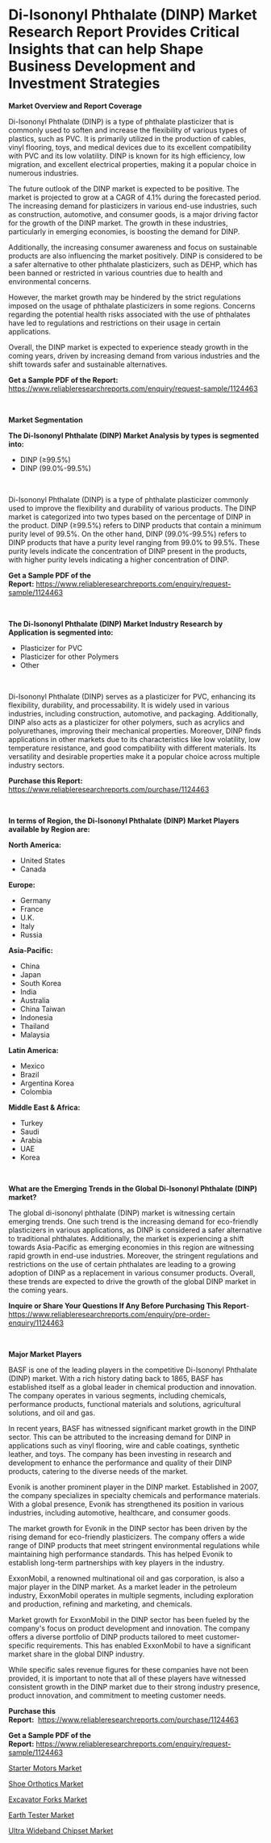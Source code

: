 <p><h1>Di-Isononyl Phthalate (DINP) Market Research Report Provides Critical Insights that can help Shape Business Development and Investment Strategies</h1></p><p><strong>Market Overview and Report Coverage</strong></p>
<p><p>Di-Isononyl Phthalate (DINP) is a type of phthalate plasticizer that is commonly used to soften and increase the flexibility of various types of plastics, such as PVC. It is primarily utilized in the production of cables, vinyl flooring, toys, and medical devices due to its excellent compatibility with PVC and its low volatility. DINP is known for its high efficiency, low migration, and excellent electrical properties, making it a popular choice in numerous industries.</p><p>The future outlook of the DINP market is expected to be positive. The market is projected to grow at a CAGR of 4.1% during the forecasted period. The increasing demand for plasticizers in various end-use industries, such as construction, automotive, and consumer goods, is a major driving factor for the growth of the DINP market. The growth in these industries, particularly in emerging economies, is boosting the demand for DINP.</p><p>Additionally, the increasing consumer awareness and focus on sustainable products are also influencing the market positively. DINP is considered to be a safer alternative to other phthalate plasticizers, such as DEHP, which has been banned or restricted in various countries due to health and environmental concerns.</p><p>However, the market growth may be hindered by the strict regulations imposed on the usage of phthalate plasticizers in some regions. Concerns regarding the potential health risks associated with the use of phthalates have led to regulations and restrictions on their usage in certain applications.</p><p>Overall, the DINP market is expected to experience steady growth in the coming years, driven by increasing demand from various industries and the shift towards safer and sustainable alternatives.</p></p>
<p><strong>Get a Sample PDF of the Report:</strong> <a href="https://www.reliableresearchreports.com/enquiry/request-sample/1124463">https://www.reliableresearchreports.com/enquiry/request-sample/1124463</a></p>
<p>&nbsp;</p>
<p><strong>Market Segmentation</strong></p>
<p><strong>The Di-Isononyl Phthalate (DINP) Market Analysis by types is segmented into:</strong></p>
<p><ul><li>DINP (≥99.5%)</li><li>DINP (99.0%-99.5%)</li></ul></p>
<p>&nbsp;</p>
<p><p>Di-Isononyl Phthalate (DINP) is a type of phthalate plasticizer commonly used to improve the flexibility and durability of various products. The DINP market is categorized into two types based on the percentage of DINP in the product. DINP (≥99.5%) refers to DINP products that contain a minimum purity level of 99.5%. On the other hand, DINP (99.0%-99.5%) refers to DINP products that have a purity level ranging from 99.0% to 99.5%. These purity levels indicate the concentration of DINP present in the products, with higher purity levels indicating a higher concentration of DINP.</p></p>
<p><strong>Get a Sample PDF of the Report:</strong>&nbsp;<a href="https://www.reliableresearchreports.com/enquiry/request-sample/1124463">https://www.reliableresearchreports.com/enquiry/request-sample/1124463</a></p>
<p>&nbsp;</p>
<p><strong>The Di-Isononyl Phthalate (DINP) Market Industry Research by Application is segmented into:</strong></p>
<p><ul><li>Plasticizer for PVC</li><li>Plasticizer for other Polymers</li><li>Other</li></ul></p>
<p>&nbsp;</p>
<p><p>Di-Isononyl Phthalate (DINP) serves as a plasticizer for PVC, enhancing its flexibility, durability, and processability. It is widely used in various industries, including construction, automotive, and packaging. Additionally, DINP also acts as a plasticizer for other polymers, such as acrylics and polyurethanes, improving their mechanical properties. Moreover, DINP finds applications in other markets due to its characteristics like low volatility, low temperature resistance, and good compatibility with different materials. Its versatility and desirable properties make it a popular choice across multiple industry sectors.</p></p>
<p><strong>Purchase this Report:</strong>&nbsp; <a href="https://www.reliableresearchreports.com/purchase/1124463">https://www.reliableresearchreports.com/purchase/1124463</a></p>
<p>&nbsp;</p>
<p><strong>In terms of Region, the Di-Isononyl Phthalate (DINP) Market Players available by Region are:</strong></p>
<p>
    <p> <strong> North America: </strong>
        <ul>
            <li>United States</li>
            <li>Canada</li>
        </ul>
        </p> 
    <p> <strong> Europe: </strong>
        <ul>
            <li>Germany</li>
            <li>France</li>
            <li>U.K.</li>
            <li>Italy</li>
            <li>Russia</li>
        </ul>
        </p> 
    <p> <strong> Asia-Pacific: </strong>
        <ul>
            <li>China</li>
            <li>Japan</li>
            <li>South Korea</li>
            <li>India</li>
            <li>Australia</li>
            <li>China Taiwan</li>
            <li>Indonesia</li>
            <li>Thailand</li>
            <li>Malaysia</li>
        </ul>
        </p> 
    <p> <strong> Latin America: </strong>
        <ul>
            <li>Mexico</li>
            <li>Brazil</li>
            <li>Argentina Korea</li>
            <li>Colombia</li>
        </ul>
        </p> 
    <p> <strong> Middle East & Africa: </strong>
        <ul>
            <li>Turkey</li>
            <li>Saudi</li>
            <li>Arabia</li>
            <li>UAE</li>
            <li>Korea</li>
        </ul>
    </p>
    </p>
<p>&nbsp;</p>
<p><strong>What are the Emerging Trends in the Global Di-Isononyl Phthalate (DINP) market?</strong></p>
<p><p>The global di-isononyl phthalate (DINP) market is witnessing certain emerging trends. One such trend is the increasing demand for eco-friendly plasticizers in various applications, as DINP is considered a safer alternative to traditional phthalates. Additionally, the market is experiencing a shift towards Asia-Pacific as emerging economies in this region are witnessing rapid growth in end-use industries. Moreover, the stringent regulations and restrictions on the use of certain phthalates are leading to a growing adoption of DINP as a replacement in various consumer products. Overall, these trends are expected to drive the growth of the global DINP market in the coming years.</p></p>
<p><strong>Inquire or Share Your Questions If Any Before Purchasing This Report</strong>- <a href="https://www.reliableresearchreports.com/enquiry/pre-order-enquiry/1124463">https://www.reliableresearchreports.com/enquiry/pre-order-enquiry/1124463</a></p>
<p>&nbsp;</p>
<p><strong>Major Market Players</strong></p>
<p><p>BASF is one of the leading players in the competitive Di-Isononyl Phthalate (DINP) market. With a rich history dating back to 1865, BASF has established itself as a global leader in chemical production and innovation. The company operates in various segments, including chemicals, performance products, functional materials and solutions, agricultural solutions, and oil and gas.</p><p>In recent years, BASF has witnessed significant market growth in the DINP sector. This can be attributed to the increasing demand for DINP in applications such as vinyl flooring, wire and cable coatings, synthetic leather, and toys. The company has been investing in research and development to enhance the performance and quality of their DINP products, catering to the diverse needs of the market.</p><p>Evonik is another prominent player in the DINP market. Established in 2007, the company specializes in specialty chemicals and performance materials. With a global presence, Evonik has strengthened its position in various industries, including automotive, healthcare, and consumer goods.</p><p>The market growth for Evonik in the DINP sector has been driven by the rising demand for eco-friendly plasticizers. The company offers a wide range of DINP products that meet stringent environmental regulations while maintaining high performance standards. This has helped Evonik to establish long-term partnerships with key players in the industry.</p><p>ExxonMobil, a renowned multinational oil and gas corporation, is also a major player in the DINP market. As a market leader in the petroleum industry, ExxonMobil operates in multiple segments, including exploration and production, refining and marketing, and chemicals.</p><p>Market growth for ExxonMobil in the DINP sector has been fueled by the company's focus on product development and innovation. The company offers a diverse portfolio of DINP products tailored to meet customer-specific requirements. This has enabled ExxonMobil to have a significant market share in the global DINP industry.</p><p>While specific sales revenue figures for these companies have not been provided, it is important to note that all of these players have witnessed consistent growth in the DINP market due to their strong industry presence, product innovation, and commitment to meeting customer needs.</p></p>
<p><strong>Purchase this Report:</strong>&nbsp;&nbsp;<a href="https://www.reliableresearchreports.com/purchase/1124463">https://www.reliableresearchreports.com/purchase/1124463</a></p>
<p></p>
<p><strong>Get a Sample PDF of the Report:</strong>&nbsp;<a href="https://www.reliableresearchreports.com/enquiry/request-sample/1124463">https://www.reliableresearchreports.com/enquiry/request-sample/1124463</a></p>
<p><p><a href="https://medium.com/@juliecastro06/starter-motors-market-size-growth-forecast-2023-2030-2aa27b075fae">Starter Motors Market</a></p><p><a href="https://www.linkedin.com/pulse/shoe-orthotics-market-research-report-unlocks-analysis-financial-hdsje/">Shoe Orthotics Market</a></p><p><a href="https://medium.com/@anilaxhafa2022/excavator-forks-market-size-growth-forecast-2023-2030-16165bb4d6b3">Excavator Forks Market</a></p><p><a href="https://www.linkedin.com/pulse/earth-tester-market-size-share-amp-trends-analysis-report-gunme/">Earth Tester Market</a></p><p><a href="https://www.linkedin.com/pulse/ultra-wideband-chipset-market-challenges-opportunities-growth-wmlke/">Ultra Wideband Chipset Market</a></p></p>